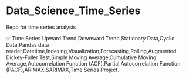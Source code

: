 # Data_Science_Time_Series
Repo for time series analysis


✅ Time Series
    Upward Trend,Downward Trend,Stationary Data,Cyclic Data,Pandas data reader,Datetime,Indexing,Visualization,Forecasting,Rolling,Augmented Dickey-Fuller Test,Simple Moving Average,Cumulative Moving Average,Autocorrelation Function (ACF),Partial Autocorrelation Function (PACF),ARIMAX,SARIMAX,Time Series Project.
